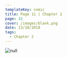 ```yaml
---
templateKey: comic
title: Page 11 | Chapter 2
page: 32
cover: /images/blank.png
date: 13/10/2018
tags:
  - Chapter 2
---
```

![null](/images/0032wear.png)
